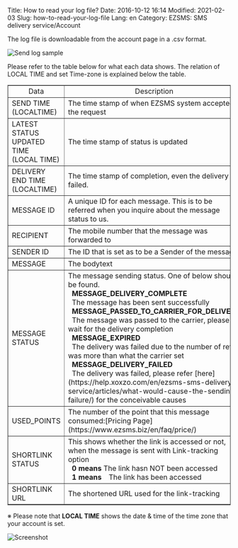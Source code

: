 Title: How to read your log file?
Date: 2016-10-12 16:14
Modified: 2021-02-03
Slug: how-to-read-your-log-file
Lang: en
Category: EZSMS: SMS delivery service/Account

The log file is downloadable from the account page in a .csv format.

![Send log sample]({filename}/images/how-to-read-your-log-file/01.png)

Please refer to the table below for what each data shows. 
The relation of LOCAL TIME and set Time-zone is explained below the table.

<div class="table-responsive">
  <table border="1" cellpadding="1" cellspacing="1">
    <tbody>
      <tr>
        <td style="text-align: center;">Data</td>
        <td style="text-align: center;">Description</td>
      </tr>
      <tr>
        <td>SEND TIME<br>
        (LOCALTIME)</td>
        <td>The time stamp of when EZSMS system accepted the request</td>
      </tr>
      <tr>
        <td>LATEST STATUS UPDATED TIME<br>
        (LOCAL TIME)</td>
        <td>The time stamp of status is updated</td>
      </tr>
      <tr>
        <td>DELIVERY END TIME<br>
        (LOCALTIME)</td>
        <td>The time stamp of completion, even the delivery is failed.</td>
      </tr>
      <tr>
        <td>MESSAGE ID</td>
        <td>A unique ID for each message. This is to be referred when you inquire about the message status to us.</td>
      </tr>
      <tr>
        <td>RECIPIENT</td>
        <td>The mobile number that the message was forwarded to</td>
      </tr>
      <tr>
        <td>SENDER ID</td>
        <td>The ID that is set as to be a Sender of the message</td>
      </tr>
      <tr>
        <td>MESSAGE</td>
        <td>The bodytext</td>
      </tr>
      <tr>
        <td>MESSAGE STATUS</td>
        <td>The message sending status. One of below should be found.<br>
        &nbsp;&nbsp;<strong>MESSAGE_DELIVERY_COMPLETE</strong><br>
        &nbsp;&nbsp;The message has been sent successfully<br>
        &nbsp;&nbsp;<strong>MESSAGE_PASSED_TO_CARRIER_FOR_DELIVERY</strong><br>
        &nbsp;&nbsp;The message was passed to the carrier, please wait for the delivery completion<br>
        &nbsp;&nbsp;<strong>MESSAGE_EXPIRED</strong><br>
        &nbsp;&nbsp;The delivery was failed due to the number of retry was more than what the carrier set<br>
        &nbsp;&nbsp;<strong>MESSAGE_DELIVERY_FAILED</strong><br>
        &nbsp;&nbsp;The delivery was failed, please refer [here](https://help.xoxzo.com/en/ezsms-sms-delivery-service/articles/what-would-cause-the-sending-failure/) for the conceivable causes</td>
      </tr>
      <tr>
        <td>USED_POINTS</td>
        <td>The number of the point that this message consumed:[Pricing Page](https://www.ezsms.biz/en/faq/price/)</td>
      </tr>
      <tr>
        <td>SHORTLINK STATUS</td>
        <td>This shows whether the link is accessed or not, when the message is sent with Link-tracking option<br>
        &nbsp;&nbsp;<strong>0 means</strong> The link hasn NOT been accessed<br>
        &nbsp;&nbsp;<strong>1 means</strong>　The link has been accessed</td>
      </tr>
      <tr>
        <td>SHORTLINK URL</td>
        <td>The shortened URL used for the link-tracking</td>
      </tr>
    </tbody>
  </table>
</div>

※ Please note that **LOCAL TIME** shows the date & time of the time zone that your account is set.

![Screenshot]({filename}/images/how-to-read-your-log-file/02e.png)
